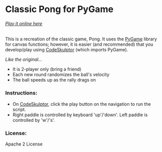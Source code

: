 # Classic Pong for PyGame
###### [Play it online here](http://www.codeskulptor.org/#user41_IEECkGySF5_0.py)

This is a recreation of the classic game, Pong. It uses the [PyGame](http://www.pygame.org/hifi.html) library for canvas functions; however, it is easier (and recommended) that you develop/play using [CodeSkulptor](http://www.codeskulptor.org/#user41_IEECkGySF5_0.py) (which imports PyGame).

*Like the original...*
- It is 2-player only (bring a friend)
- Each new round randomizes the ball's velocity
- The ball speeds up as the rally drags on


### Instructions:
- On [CodeSkulptor](http://www.codeskulptor.org/#user41_IEECkGySF5_0.py), click the play button on the navigation to run the script.
- Right paddle is controlled by keyboard 'up'/'down'. Left paddle is controlled by 'w'/'s'.

### License:
Apache 2 License
